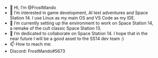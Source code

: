 - 👋 Hi, I’m @FrostMando
- 👀 I’m interested in game development, AI text adventures and Space Station 14. I use Linux as my main OS and VS Code as my IDE.
- 🌱 I’m currently setting up the environment to work on Space Station 14, a remake of the cult classic Space Station 13.
- 💞️ I’m dedicated to collaborate on Space Station 14. I hope that in the near future I will be a good asset to the SS14 dev team :)
- 📫 How to reach me:
-   Discord: FrostMando#5673
